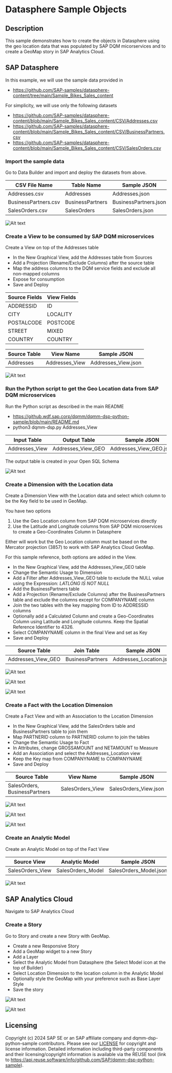 # Datasphere Sample Objects

## Description
This sample demonstrates how to create the objects in Datasphere using the geo location data that was populated by SAP DQM micorservices and to create a GeoMap story in SAP Analytics Cloud.

## SAP Datasphere

In this example, we will use the sample data provided in
- https://github.com/SAP-samples/datasphere-content/tree/main/Sample_Bikes_Sales_content

For simplicity, we will use only the following datasets
- https://github.com/SAP-samples/datasphere-content/blob/main/Sample_Bikes_Sales_content/CSV/Addresses.csv
- https://github.com/SAP-samples/datasphere-content/blob/main/Sample_Bikes_Sales_content/CSV/BusinessPartners.csv
- https://github.com/SAP-samples/datasphere-content/blob/main/Sample_Bikes_Sales_content/CSV/SalesOrders.csv

### Import the sample data

Go to Data Builder and import and deploy the datasets from above.

| CSV File Name | Table Name | Sample JSON |
| --------- | ----------- | ----------- |
| Addresses.csv | Addresses | Addresses.json |
| BusinessPartners.csv | BusinessPartners | BusinessPartners.json |
| SalesOrders.csv | SalesOrders | SalesOrders.json |

![Alt text](resources/dsp-import-csv.png?raw=true "Import CSV File")

### Create a View to be consumed by SAP DQM microservices

Create a View on top of the Addresses table

- In the New Graphical View, add the Addresses table from Sources
- Add a Projection (Rename/Exclude Columns) after the source table
- Map the address columns to the DQM service fields and exclude all non-mapped columns
- Expose for consumption
- Save and Deploy

| Source Fields | View Fields |
| --------- | ----------- |
| ADDRESSID | ID |
| CITY | LOCALITY |
| POSTALCODE | POSTCODE |
| STREET | MIXED |
| COUNTRY | COUNTRY |

| Source Table | View Name | Sample JSON |
| --------- | ----------- | ----------- |
| Addresses | Addresses_View | Addresses_View.json |

![Alt text](resources/dsp-input-view.png?raw=true "Create a View from Local Table data in Data Builder")

### Run the Python script to get the Geo Location data from SAP DQM microservices

Run the Python script as described in the main README
- https://github.wdf.sap.corp/dqmm/dqmm-dsp-python-sample/blob/main/README.md
- python3 dqmm-dsp.py Addresses_View

| Input Table | Output Table | Sample JSON |
| --------- | ----------- | ----------- |
| Addresses_View | Addresses_View_GEO | Addresses_View_GEO.json |

The output table is created in your Open SQL Schema

![Alt text](resources/dsp-output-table.png?raw=true "Output table created by the Python script in Database Explore")

### Create a Dimension with the Location data

Create a Dimension View with the Location data and select which column to be the Key field to be used in GeoMap.

You have two options
1. Use the Geo Location column from SAP DQM microservices directly
2. Use the Latitude and Longitude columns from SAP DQM microservices to create a Geo-Coordinates Column in Datasphere

Either will work but the Geo Location column must be based on the Mercator projection (3857) to work with SAP Analytics Cloud GeoMap.

For this sample reference, both options are added in the View.

- In the New Graphical View, add the Addresses_View_GEO table
- Change the Semantic Usage to Dimension
- Add a Filter after Addresses_View_GEO table to exclude the NULL value using the Expression: *LATLONG IS NOT NULL*
- Add the BusinessPartners table
- Add a Projection (Rename/Exclude Columns) after the BusinessPartners table and exclude the columns except for COMPANYNAME column
- Join the two tables with the key mapping from ID to ADDRESSID columns
- Optionally add a Calculated Column and create a Geo-Coordinates Column using Latitude and Longitude columns. Keep the Spatial Reference Identifier to 4326.
- Select COMPANYNAME column in the final View and set as Key
- Save and Deploy

| Source Table | Join Table | Sample JSON |
| --------- | ----------- | ----------- |
| Addresses_View_GEO | BusinessPartners | Addresses_Location.json |

![Alt text](resources/dsp-dimension-join.png?raw=true "Join two tables")

![Alt text](resources/dsp-dimension-geo-column.png?raw=true "Create a Geo-Coordinates Column")

![Alt text](resources/dsp-dimension-key.png?raw=true "Set a Column as Key")

### Create a Fact with the Location Dimension

Create a Fact View and with an Association to the Location Dimension

- In the New Graphical View, add the SalesOrders table and BusinessPartners table to join them
- Map PARTNERID column to PARTNERID column to join the tables 
- Change the Semantic Usage to Fact
- In Attributes, change GROSSAMOUNT and NETAMOUNT to Measure
- Add an Association and select the Addresses_Location view
- Keep the Key map from COMPANYNAME to COMPANYNAME
- Save and Deploy

| Source Table | View Name | Sample JSON |
| --------- | ----------- | ----------- |
| SalesOrders, BusinessPartners | SalesOrders_View | SalesOrders_View.json |

![Alt text](resources/dsp-fact-join.png?raw=true "Join two tables")

![Alt text](resources/dsp-fact-measure.png?raw=true "Set Attribute as Measure")

![Alt text](resources/dsp-fact-association.png?raw=true "Add an Association to Location Dimension")

### Create an Analytic Model

Create an Analytic Model on top of the Fact View

| Source View | Analytic Model | Sample JSON |
| --------- | ----------- | ----------- |
| SalesOrders_View | SalesOrders_Model | SalesOrders_Model.json |


![Alt text](resources/dsp-analytic-model.png?raw=true "Create an Analytic Model")


## SAP Analytics Cloud

Navigate to SAP Analytics Cloud

### Create a Story

Go to Story and create a new Story with GeoMap.

- Create a new Responsive Story
- Add a GeoMap widget to a new Story
- Add a Layer
- Select the Analytic Model from Datasphere (the Select Model icon at the top of Builder)
- Select Location Dimension to the location column in the Analytic Model
- Optionally style the GeoMap with your preference such as Base Layer Style
- Save the story

![Alt text](resources/sac-story-geomap.png?raw=true "Create a Story with GeoMap")

![Alt text](resources/sac-story-style.png?raw=true "Streets Layer Style in GeoMap")

## Licensing

Copyright (c) 2024 SAP SE or an SAP affiliate company and dqmm-dsp-python-sample contributors. Please see our [LICENSE](LICENSE) for copyright and license information. Detailed information including third-party components and their licensing/copyright information is available via the REUSE tool (link to https://api.reuse.software/info/github.com/SAP/dqmm-dsp-python-sample).

